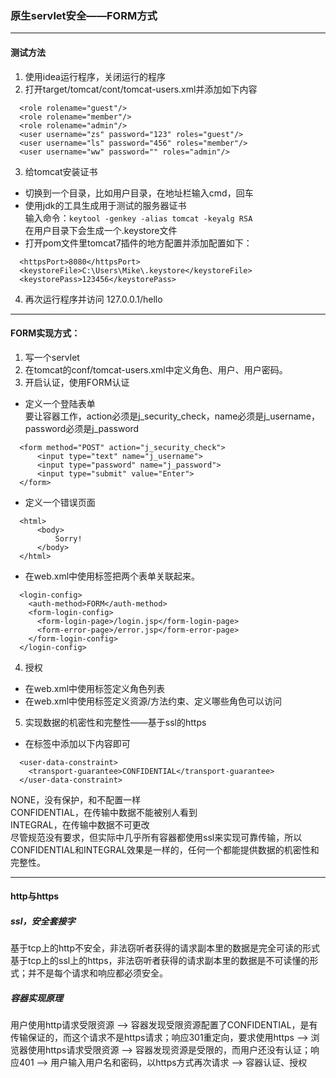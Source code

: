 ### 原生servlet安全——FORM方式
---
#### 测试方法
1. 使用idea运行程序，关闭运行的程序
2. 打开target/tomcat/cont/tomcat-users.xml并添加如下内容
```
  <role rolename="guest"/>
  <role rolename="member"/>
  <role rolename="admin"/>
  <user username="zs" password="123" roles="guest"/>
  <user username="ls" password="456" roles="member"/>
  <user username="ww" password="" roles="admin"/>
```
3. 给tomcat安装证书
  - 切换到一个目录，比如用户目录，在地址栏输入cmd，回车
  - 使用jdk的工具生成用于测试的服务器证书   
        输入命令：` keytool -genkey -alias tomcat -keyalg RSA `   
        在用户目录下会生成一个.keystore文件
  - 打开pom文件里tomcat7插件的地方配置并添加配置如下：   
```
  <httpsPort>8080</httpsPort>
  <keystoreFile>C:\Users\Mike\.keystore</keystoreFile>
  <keystorePass>123456</keystorePass>
```
4. 再次运行程序并访问 127.0.0.1/hello
---
#### FORM实现方式：
1. 写一个servlet
2. 在tomcat的conf/tomcat-users.xml中定义角色、用户、用户密码。
3. 开启认证，使用FORM认证   
  - 定义一个登陆表单   
要让容器工作，action必须是j_security_check，name必须是j_username，password必须是j_password
```
  <form method="POST" action="j_security_check">
      <input type="text" name="j_username">
      <input type="password" name="j_password">
      <input type="submit" value="Enter">
  </form>
```
  - 定义一个错误页面
```
  <html>
      <body>
          Sorry!
      </body>
  </html>
```
  - 在web.xml中使用标签<login-config>把两个表单关联起来。   
```
  <login-config>
    <auth-method>FORM</auth-method>
    <form-login-config>
      <form-login-page>/login.jsp</form-login-page>
      <form-error-page>/error.jsp</form-error-page>
    </form-login-config>
  </login-config>
```
4. 授权
  - 在web.xml中使用标签<security-role>定义角色列表
  - 在web.xml中使用标签<security-constraint>定义资源/方法约束、定义哪些角色可以访问   
5. 实现数据的机密性和完整性——基于ssl的https
  - 在<security-constraint>标签中添加以下内容即可
```
  <user-data-constraint>
    <transport-guarantee>CONFIDENTIAL</transport-guarantee>
  </user-data-constraint>
```  
NONE，没有保护，和不配置一样   
CONFIDENTIAL，在传输中数据不能被别人看到   
INTEGRAL，在传输中数据不可更改   
尽管规范没有要求，但实际中几乎所有容器都使用ssl来实现可靠传输，所以CONFIDENTIAL和INTEGRAL效果是一样的，任何一个都能提供数据的机密性和完整性。

---
#### http与https
##### ssl，安全套接字   
基于tcp上的http不安全，非法窃听者获得的请求副本里的数据是完全可读的形式   
基于tcp上的ssl上的https，非法窃听者获得的请求副本里的数据是不可读懂的形式；并不是每个请求和响应都必须安全。   
##### 容器实现原理   
用户使用http请求受限资源 --> 容器发现受限资源配置了CONFIDENTIAL，是有传输保证的，而这个请求不是https请求；响应301重定向，要求使用https -->
浏览器使用https请求受限资源 --> 容器发现资源是受限的，而用户还没有认证；响应401 --> 用户输入用户名和密码，以https方式再次请求 --> 容器认证、授权
